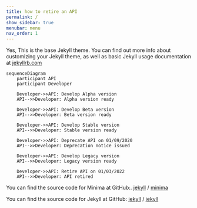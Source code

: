 ```yaml
---
title: how to retire an API
permalink: /
show_sidebar: true
menubar: menu
nav_order: 1
---
```


Yes, This is the base Jekyll theme. You can find out more info about customizing your Jekyll theme, as well as basic Jekyll usage documentation at [jekyllrb.com](https://jekyllrb.com/)

```mermaid
sequenceDiagram
    participant API
    participant Developer

    Developer->>API: Develop Alpha version
    API-->>Developer: Alpha version ready

    Developer->>API: Develop Beta version
    API-->>Developer: Beta version ready

    Developer->>API: Develop Stable version
    API-->>Developer: Stable version ready

    Developer->>API: Deprecate API on 01/09/2020
    API-->>Developer: Deprecation notice issued

    Developer->>API: Develop Legacy version
    API-->>Developer: Legacy version ready

    Developer->>API: Retire API on 01/03/2022
    API-->>Developer: API retired
```

You can find the source code for Minima at GitHub:.
[jekyll][jekyll-organization] /
[minima](https://github.com/jekyll/minima)

You can find the source code for Jekyll at GitHub:
[jekyll][jekyll-organization] /
[jekyll](https://github.com/jekyll/jekyll)


[jekyll-organization]: https://github.com/jekyll
